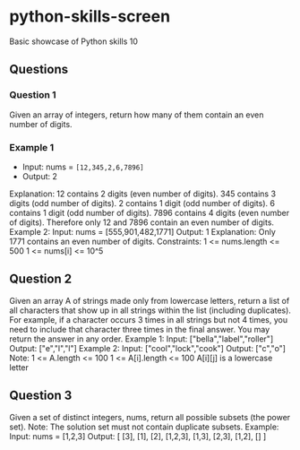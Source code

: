 # python-skills-screen
Basic showcase of Python skills 10

## Questions

### Question 1
Given an array of integers, return how many of them contain an even number of digits.

### Example 1
- Input: nums = `[12,345,2,6,7896]`
- Output: 2

Explanation:
12 contains 2 digits (even number of digits).
345 contains 3 digits (odd number of digits).
2 contains 1 digit (odd number of digits).
6 contains 1 digit (odd number of digits).
7896 contains 4 digits (even number of digits).
Therefore only 12 and 7896 contain an even number of digits.
Example 2:
Input: nums = [555,901,482,1771]
Output: 1
Explanation:
Only 1771 contains an even number of digits.
Constraints:
1 <= nums.length <= 500
1 <= nums[i] <= 10^5


## Question 2
Given an array A of strings made only from lowercase letters, return a list of all characters that show up
in all strings within the list (including duplicates). For example, if a character occurs 3 times in all strings
but not 4 times, you need to include that character three times in the final answer.
You may return the answer in any order.
Example 1:
Input: ["bella","label","roller"]
Output: ["e","l","l"]
Example 2:
Input: ["cool","lock","cook"]
Output: ["c","o"]
Note:
1 <= A.length <= 100
1 <= A[i].length <= 100
A[i][j] is a lowercase letter


## Question 3
Given a set of distinct integers, nums, return all possible subsets (the power set).
Note: The solution set must not contain duplicate subsets.
Example:
Input: nums = [1,2,3]
Output:
[
[3],
[1],
[2],
[1,2,3],
[1,3],
[2,3],
[1,2],
[]
]